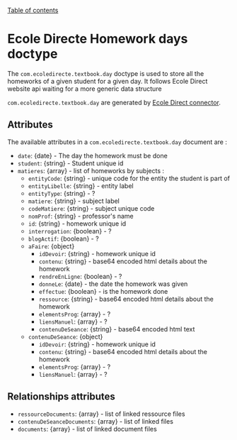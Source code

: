 [Table of contents](README.md#table-of-contents)

# Ecole Directe Homework days doctype

The `com.ecoledirecte.textbook.day` doctype is used to store all the homeworks of a given student
for a given day. It follows Ecole Direct website api waiting for a more generic data structure

`com.ecoledirecte.textbook.day` are generated by [Ecole Direct connector](https://github.com/konnectors/ecoledirecte).

## Attributes

The available attributes in a `com.ecoledirecte.textbook.day` document are :

* `date`: {date} - The day the homework must be done
* `student`: {string} - Student unique id
* `matieres`: {array} - list of homeworks by subjects :
  * `entityCode`: {string} - unique code for the entity the student is part of
  * `entityLibelle`: {string} - entity label
  * `entityType`: {string} - ?
  * `matiere`: {string} - subject label
  * `codeMatiere`: {string} - subject unique code
  * `nomProf`: {string} - professor's name
  * `id`: {string} - homework unique id
  * `interrogation`: {boolean} - ?
  * `blogActif`: {boolean} - ?
  * `aFaire`: {object}
    * `idDevoir`: {string} - homework unique id
    * `contenu`: {string} - base64 encoded html details about the homework
    * `rendreEnLigne`: {boolean} - ?
    * `donneLe`: {date} - the date the homework was given
    * `effectue`: {boolean} - is the homework done
    * `ressource`: {string} - base64 encoded html details about the homework
    * `elementsProg`: {array} - ?
    * `liensManuel`: {array} - ?
    * `contenuDeSeance`: {string} - base64 encoded html text
  * `contenuDeSeance`: {object}
    * `idDevoir`: {string} - homework unique id
    * `contenu`: {string} - base64 encoded html details about the homework
    * `elementsProg`: {array} - ?
    * `liensManuel`: {array} - ?

## Relationships attributes

* `ressourceDocuments`: {array} - list of linked ressource files
* `contenuDeSeanceDocuments`: {array} - list of linked files
* `documents`: {array} - list of linked document files
